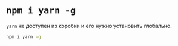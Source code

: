 # `npm i yarn -g`

`yarn` не доступен из коробки и его нужно установить глобально.

```bash
npm i yarn -g
```
